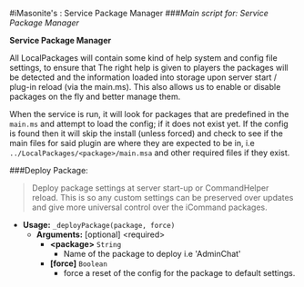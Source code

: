#iMasonite's : Service Package Manager
###*Main script for: Service Package Manager*


**Service Package Manager**

All LocalPackages will contain some kind of help system and config file settings, to ensure that The right help is given to players the packages will be detected and the information loaded into storage upon server start / plug-in reload (via the main.ms). This also allows us to enable or disable packages on the fly and better manage them.</p>

When the service is run, it will look for packages that are predefined in the <code>main.ms</code> and attempt to load the config; if it does not exist yet. If the config is found then it will skip the install (unless forced) and check to see if the main files for said plugin are where they are expected to be in, i.e <code>../LocalPackages/&lt;package&gt;/main.msa</code> and other required files if they exist.</p>


###Deploy Package:
>Deploy package settings at server start-up or CommandHelper reload. This is so any custom settings can be preserved over updates and give more universal control over the iCommand packages.

* **Usage:** ```_deployPackage(package, force)```
	* **Arguments:** [optional] &lt;required&gt;
		* **&lt;package&gt;** ```String```
			* Name of the package to deploy i.e 'AdminChat'
		* **[force]** ```Boolean```
			* force a reset of the config for the package to default settings.